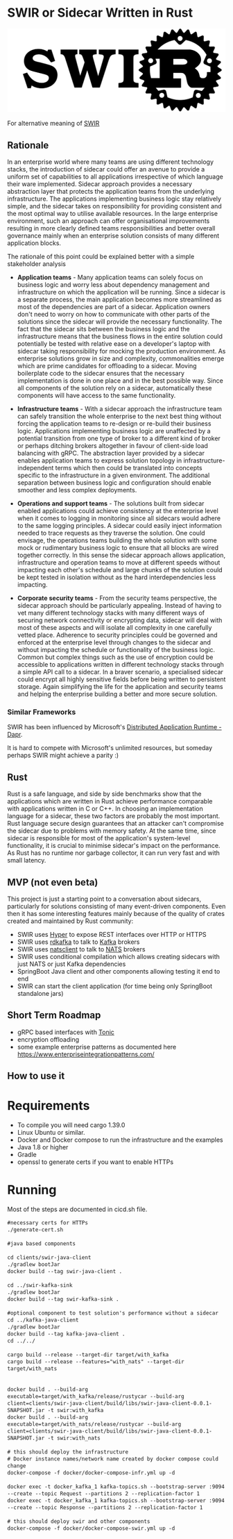 # SWIR or Sidecar Written in Rust 


![Logo](swir_logo.png)


For alternative meaning of [SWIR](https://en.pons.com/translate/polish-english/swir) 
 

## Rationale

In an enterprise world where many teams are using different technology stacks, the introduction of sidecar could offer an avenue to provide a uniform set of capabilities to all applications irrespective of which language their ware implemented. 
Sidecar approach provides a necessary abstraction layer that protects the application teams from the underlying infrastructure. 
The applications implementing business logic stay relatively simple, and the sidecar takes on responsibility for providing consistent and the most optimal way to utilise available resources. 
In the large enterprise environment, such an approach can offer organisational improvements resulting in more clearly defined teams responsibilities and better overall governance mainly when an enterprise solution consists of
  many different application blocks.  
   
The rationale of this point could be explained better with a simple stakeholder analysis 

- **Application teams** - Many application teams can solely focus on business logic and worry less about dependency management and infrastructure on which the application will be running. Since a sidecar is a separate process, the main application becomes more streamlined as most of the dependencies are part of a sidecar. Application owners don't need to worry on how to communicate with other parts of the solutions since the sidecar will provide the necessary functionality. The fact that the sidecar sits between the business logic and the infrastructure means that the business flows in the entire solution could potentially be tested with relative ease on a developer's laptop with sidecar taking responsibility for mocking the production environment. As enterprise solutions grow in size and complexity, commonalities emerge which are prime candidates for offloading to a sidecar. Moving boilerplate code to the sidecar ensures that the necessary implementation is done in one place and in the best possible way.  Since all components of the solution rely on a sidecar, automatically these components will have access to the same functionality. 
                 
- **Infrastructure teams** - With a sidecar approach the infrastructure team can safely transition the whole enterprise to the next best thing without forcing the application teams to re-design or
  re-build their business logic. Applications implementing business logic are unaffected by a potential transition from one type of broker to a different kind of broker or perhaps ditching brokers altogether in favour of client-side load balancing with gRPC.  The abstraction layer provided by a sidecar enables application teams to express solution topology in infrastructure-independent terms which then could be translated into concepts specific to the infrastructure in a given environment. The additional separation between business logic and configuration should enable smoother and less complex deployments.       
     
- **Operations and support teams** - The solutions built from sidecar enabled applications could achieve consistency at the enterprise level when it comes to logging in monitoring since all sidecars would adhere to the same logging principles. A sidecar could easily inject information needed to trace requests as they traverse the solution. One could envisage, the operations teams building the whole solution with some mock or rudimentary business logic to ensure that all blocks are wired together correctly. In this sense the sidecar approach allows application, infrastructure and operation teams to move at different speeds without impacting each other's schedule and large chunks of the solution could be kept tested in isolation without as the hard interdependencies less impacting. 

- **Corporate security teams** - From the security teams perspective, the sidecar approach should be particularly appealing. Instead of having to vet many different technology stacks with many different ways of securing network connectivity or encrypting data, sidecar will deal with most of these aspects and will isolate all complexity in one carefully vetted place. Adherence to security principles could be governed and enforced at the enterprise level through changes to the sidecar and without impacting the schedule or functionality of the business logic. Common but complex things such as the use of encryption could be accessible to applications written in different technology stacks through a simple API call to a sidecar. In a braver scenario, a specialised sidecar could encrypt all highly sensitive fields before being written to persistent storage. Again simplifying the life for the application and security teams and helping the enterprise building a better and more secure solution. 

### Similar Frameworks

SWIR has been influenced by Microsoft's [Distributed Application Runtime - Dapr](https://github.com/dapr/dapr). 

It is hard to compete with Microsoft's unlimited resources, but someday perhaps SWIR might achieve a parity :)


## Rust
Rust is a safe language, and side by side benchmarks show that the applications which are written in Rust achieve performance comparable with applications written in C or C++. In choosing an implementation language for a sidecar, these two factors are probably the most important. Rust language secure design guarantees that an attacker can't compromise the sidecar due to problems with memory safety. At the same time, since sidecar is responsible for most of the application's system-level functionality, it is crucial to minimise sidecar's impact on the performance. As Rust has no runtime nor garbage collector, it can run very fast and with small latency.


## MVP (not even beta)
This project is just a starting point to a conversation about sidecars, particularly for solutions consisting of many event-driven components. Even then it has some interesting features mainly because of the quality of crates  created and maintained by Rust community:
 - SWIR uses [Hyper](https://hyper.rs/) to expose REST interfaces over HTTP or HTTPS 
 - SWIR uses [rdkafka](https://github.com/fede1024/rust-rdkafka) to talk to [Kafka](https://kafka.apache.org/) brokers
 - SWIR uses [natsclient](https://github.com/encabulators/natsclient) to talk to [NATS](https://nats.io) brokers
 - SWIR uses conditional compilation which allows creating sidecars with just NATS or just Kafka dependencies
 - SpringBoot Java client and other components allowing testing it end to end
 - SWIR can start the client application (for time being only SpringBoot standalone jars)   
 
## Short Term Roadmap
- gRPC based interfaces with [Tonic](https://github.com/hyperium/tonic)
- encryption offloading
- some example enterprise patterns as documented here https://www.enterpriseintegrationpatterns.com/

## How to use it

# Requirements
- To compile you will need cargo 1.39.0
- Linux Ubuntu or similar.
- Docker and Docker compose to run the infrastructure and the examples
- Java 1.8 or higher
- Gradle 
- openssl to generate certs if you want to enable HTTPs
 

# Running 
Most of the steps are documented in cicd.sh file.
```shell script
#necessary certs for HTTPs 
./generate-cert.sh

#java based components

cd clients/swir-java-client
./gradlew bootJar
docker build --tag swir-java-client .

cd ../swir-kafka-sink
./gradlew bootJar
docker build --tag swir-kafka-sink .

#optional component to test solution's performance without a sidecar
cd ../kafka-java-client
./gradlew bootJar
docker build --tag kafka-java-client .
cd ../../

cargo build --release --target-dir target/with_kafka
cargo build --release --features="with_nats" --target-dir target/with_nats


docker build . --build-arg executable=target/with_kafka/release/rustycar --build-arg client=clients/swir-java-client/build/libs/swir-java-client-0.0.1-SNAPSHOT.jar -t swir:with_kafka
docker build . --build-arg executable=target/with_nats/release/rustycar --build-arg client=clients/swir-java-client/build/libs/swir-java-client-0.0.1-SNAPSHOT.jar -t swir:with_nats

# this should deploy the infrastructure 
# Docker instance names/network name created by docker compose could change 
docker-compose -f docker/docker-compose-infr.yml up -d

docker exec -t docker_kafka_1 kafka-topics.sh --bootstrap-server :9094 --create --topic Request --partitions 2 --replication-factor 1
docker exec -t docker_kafka_1 kafka-topics.sh --bootstrap-server :9094 --create --topic Response --partitions 2 --replication-factor 1

# this should deploy swir and other components
docker-compose -f docker/docker-compose-swir.yml up -d

```


